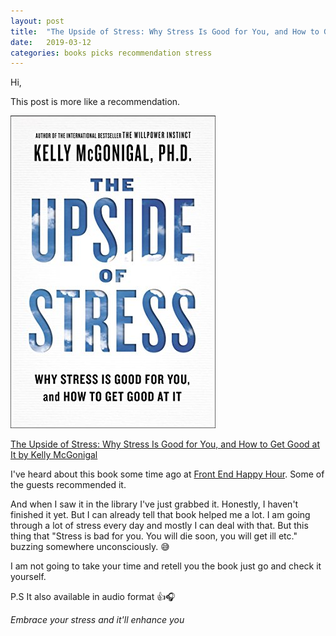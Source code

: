 ```yaml
---
layout: post
title:  "The Upside of Stress: Why Stress Is Good for You, and How to Get Good at It"
date:   2019-03-12 
categories: books picks recommendation stress
---
```

Hi,

This post is more like a recommendation.

![cover of the book](/assets/cover.jpg)

[The Upside of Stress: Why Stress Is Good for You, and How to Get Good at It by Kelly McGonigal](https://www.amazon.com/Upside-Stress-Why-Good-You-ebook/dp/B00OI5PGWU)

I've heard about this book some time ago at [Front End Happy Hour](https://frontendhappyhour.com/episodes/bandersnatching-our-drinks/). Some of the guests recommended it.

And when I saw it in the library I've just grabbed it.
Honestly, I haven't finished it yet. But I can already tell that book helped me a lot.
I am going through a lot of stress every day and mostly I can deal with that. But this thing that "Stress is bad for you. You will die soon, you will get ill etc." buzzing somewhere unconsciously.
😅 

I am not going to take your time and retell you the book just go and check it yourself.

P.S It also available in audio format 👍🎧

*Embrace your stress and it'll enhance you*
